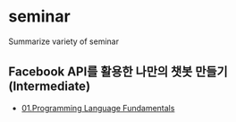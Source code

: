 # seminar
Summarize variety of seminar

## Facebook API를 활용한 나만의 챗봇 만들기 (Intermediate)
- [01.Programming Language Fundamentals](https://github.com/SooJungChae/seminar/blob/master/facebook_chatbot_01.md)
